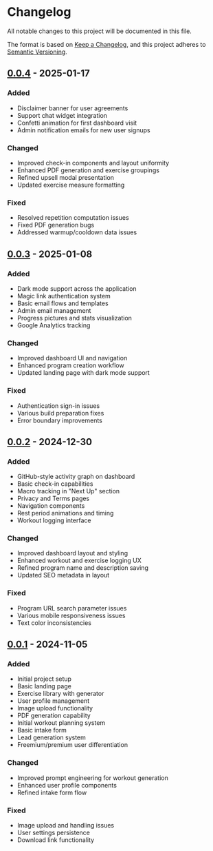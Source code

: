 # Changelog

All notable changes to this project will be documented in this file.

The format is based on [Keep a Changelog](https://keepachangelog.com/en/1.0.0/),
and this project adheres to [Semantic Versioning](https://semver.org/spec/v2.0.0.html).

## [0.0.4] - 2025-01-17

### Added
- Disclaimer banner for user agreements
- Support chat widget integration
- Confetti animation for first dashboard visit
- Admin notification emails for new user signups

### Changed
- Improved check-in components and layout uniformity
- Enhanced PDF generation and exercise groupings
- Refined upsell modal presentation
- Updated exercise measure formatting

### Fixed
- Resolved repetition computation issues
- Fixed PDF generation bugs
- Addressed warmup/cooldown data issues

## [0.0.3] - 2025-01-08

### Added
- Dark mode support across the application
- Magic link authentication system
- Basic email flows and templates
- Admin email management
- Progress pictures and stats visualization
- Google Analytics tracking

### Changed
- Improved dashboard UI and navigation
- Enhanced program creation workflow
- Updated landing page with dark mode support

### Fixed
- Authentication sign-in issues
- Various build preparation fixes
- Error boundary improvements

## [0.0.2] - 2024-12-30

### Added
- GitHub-style activity graph on dashboard
- Basic check-in capabilities
- Macro tracking in "Next Up" section
- Privacy and Terms pages
- Navigation components
- Rest period animations and timing
- Workout logging interface

### Changed
- Improved dashboard layout and styling
- Enhanced workout and exercise logging UX
- Refined program name and description saving
- Updated SEO metadata in layout

### Fixed
- Program URL search parameter issues
- Various mobile responsiveness issues
- Text color inconsistencies

## [0.0.1] - 2024-11-05

### Added
- Initial project setup
- Basic landing page
- Exercise library with generator
- User profile management
- Image upload functionality
- PDF generation capability
- Initial workout planning system
- Basic intake form
- Lead generation system
- Freemium/premium user differentiation

### Changed
- Improved prompt engineering for workout generation
- Enhanced user profile components
- Refined intake form flow

### Fixed
- Image upload and handling issues
- User settings persistence
- Download link functionality

[0.0.4]: https://github.com/johnblythe/baisics/compare/v0.0.3...HEAD
[0.0.3]: https://github.com/johnblythe/baisics/compare/v0.0.2...v0.0.3
[0.0.2]: https://github.com/johnblythe/baisics/compare/v0.0.1...v0.0.2
[0.0.1]: https://github.com/johnblythe/baisics/releases/tag/v0.0.1 